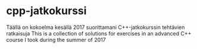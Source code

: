 # cpp-jatkokurssi

Täällä on kokoelma kesällä 2017 suorittamani C++-jatkokurssin tehtävien ratkaisuja
This is a collection of solutions for exercises in an advanced C++ course I took during the summer of 2017
